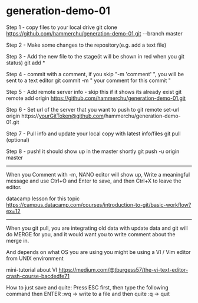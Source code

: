 # generation-demo-01


Step 1 - copy files to your local drive
git clone https://github.com/hammerchu/generation-demo-01.git --branch master

Step 2 - Make some changes to the repository(e.g. add a text file)

Step 3 - Add the new file to the stage(it will be shown in red when you git status)
git add *
 
Step 4 - commit with a comment, if you skip "-m 'comment' ", you will be sent to a text editor
git commit -m " your comment for this commit "

Step 5 - Add remote server info - skip this if it shows its already exist
git remote add origin https://github.com/hammerchu/generation-demo-01.git

Step 6 - Set url of the server that you want to push to
git remote set-url origin https://yourGitToken@github.com/hammerchu/generation-demo-01.git

Step 7 - Pull info and update your local copy with latest info/files
git pull (optional)

Step 8 - push! it should show up in the master shortly
git push -u origin master


----------------

When you Comment with -m, NANO editor will show up, Write a meaningful message and use Ctrl+O and Enter to save, and then Ctrl+X to leave the editor.

datacamp lesson for this topic
https://campus.datacamp.com/courses/introduction-to-git/basic-workflow?ex=12



----------------

When you git pull, you are integrating old data with update data and git will do MERGE for you, and it would want you to write comment about the merge in.

And depends on what OS you are using you might be using a VI / Vim editor from UNIX environment

mini-tutorial about VI
https://medium.com/@tburgess57/the-vi-text-editor-crash-course-bacdedfe71

How to just save and quite:
Press ESC first, then type the following command then ENTER
:wq -> write to a file and then quite
:q -> quit
